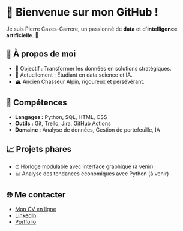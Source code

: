 # 👋 Bienvenue sur mon GitHub !
Je suis Pierre Cazes-Carrere, un passionné de **data** et d'**intelligence artificielle**. 🌟

## 🚀 À propos de moi
- 🎯 Objectif : Transformer les données en solutions stratégiques.
- 🌱 Actuellement : Étudiant en data science et IA.
- 🏔 Ancien Chasseur Alpin, rigoureux et persévérant.

## 🔧 Compétences
- **Langages :** Python, SQL, HTML, CSS
- **Outils :** Git, Trello, Jira, GitHub Actions
- **Domaine :** Analyse de données, Gestion de portefeuille, IA

## 📈 Projets phares
- ⏰ Horloge modulable avec interface graphique (à venir)
- 📊 Analyse des tendances économiques avec Python (à venir)

## 🌐 Me contacter
- [Mon CV en ligne](https://pierre-cazes-carrere.github.io/Curriculum_Vitae/)
- [LinkedIn](https://www.linkedin.com/in/pierrecazescarrere/)
- [Portfolio](https://pierre-cazes-carrere.github.io/portfolio/)



